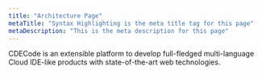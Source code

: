 ```yaml
---
title: "Architecture Page"
metaTitle: "Syntax Highlighting is the meta title tag for this page"
metaDescription: "This is the meta description for this page"
---
```


CDECode is an extensible platform to develop full-fledged multi-language Cloud IDE-like products with state-of-the-art web technologies.